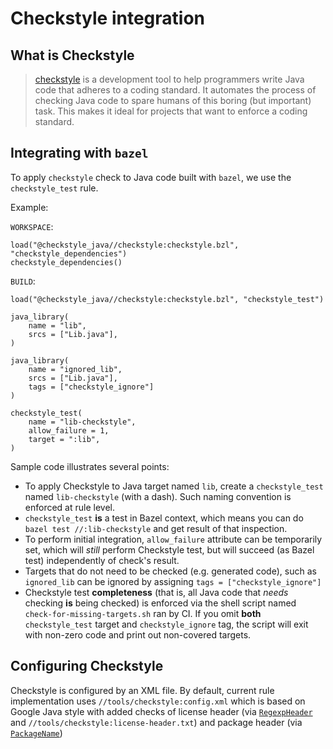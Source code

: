 # Checkstyle integration

## What is Checkstyle

>[checkstyle](http://checkstyle.sourceforge.net/) is a development tool to 
help programmers write Java code that adheres to a coding standard. 
It automates the process of checking Java code to spare humans of this 
boring (but important) task. This makes it ideal for projects that want to 
enforce a coding standard.

## Integrating with `bazel`

To apply `checkstyle` check to Java code built with `bazel`, 
we use the `checkstyle_test` rule.

Example:

`WORKSPACE`:
```
load("@checkstyle_java//checkstyle:checkstyle.bzl", "checkstyle_dependencies")
checkstyle_dependencies()
```

`BUILD`:

```
load("@checkstyle_java//checkstyle:checkstyle.bzl", "checkstyle_test")

java_library(
    name = "lib",
    srcs = ["Lib.java"],
)

java_library(
    name = "ignored_lib",
    srcs = ["Lib.java"],
    tags = ["checkstyle_ignore"]
)

checkstyle_test(
    name = "lib-checkstyle",
    allow_failure = 1,
    target = ":lib",
)

```

Sample code illustrates several points:
* To apply Checkstyle to Java target named `lib`, create a `checkstyle_test` 
named `lib-checkstyle` (with a dash). Such naming convention is enforced at rule level.
* `checkstyle_test` **is** a test in Bazel context, which means you can do 
`bazel test //:lib-checkstyle` and get result of that inspection.
* To perform initial integration, `allow_failure` attribute can be temporarily set,
which will _still_ perform Checkstyle test, but will succeed (as Bazel test) 
independently of check's result.
* Targets that do not need to be checked (e.g. generated code), such as `ignored_lib`
can be ignored by assigning `tags = ["checkstyle_ignore"]`
* Checkstyle test **completeness** (that is, all Java code that _needs_ checking 
**is** being checked) is enforced via the shell script named `check-for-missing-targets.sh` 
ran by CI. If you omit **both** `checkstyle_test` target and `checkstyle_ignore` tag, the script
will exit with non-zero code and print out non-covered targets.

## Configuring Checkstyle

Checkstyle is configured by an XML file. By default, current rule implementation uses
`//tools/checkstyle:config.xml` which is based on Google Java style 
with added checks of license header 
(via [`RegexpHeader`](http://checkstyle.sourceforge.net/config_header.html#RegexpHeader) 
and `//tools/checkstyle:license-header.txt`) and package header 
(via [`PackageName`](http://checkstyle.sourceforge.net/config_naming.html#PackageName))
